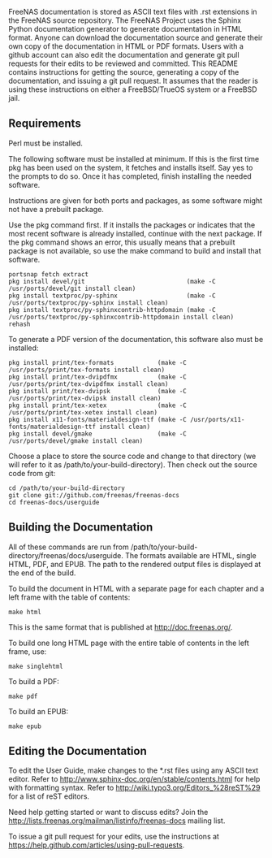 FreeNAS documentation is stored as ASCII text files with .rst
extensions in the FreeNAS source repository. The FreeNAS Project uses
the Sphinx Python documentation generator to generate documentation in
HTML format. Anyone can download the documentation source and generate
their own copy of the documentation in HTML or PDF formats. Users with a
github account can also edit the documentation and generate git pull
requests for their edits to be reviewed and committed. This README
contains instructions for getting the source, generating a copy of the
documentation, and issuing a git pull request. It assumes that the
reader is using these instructions on either a FreeBSD/TrueOS system or
a FreeBSD jail.

## Requirements

Perl must be installed.

The following software must be installed at minimum. If this is the
first time pkg has been used on the system, it fetches and installs itself.
Say yes to the prompts to do so. Once it has completed, finish
installing the needed software.

Instructions are given for both ports and packages, as some software might
not have a prebuilt package.

Use the pkg command first. If it installs the packages or indicates that the
most recent software is already installed, continue with the next package. If
the pkg command shows an error, this usually means that a prebuilt package is
not available, so use the make command to build and install that software.

```
portsnap fetch extract
pkg install devel/git                            (make -C /usr/ports/devel/git install clean)
pkg install textproc/py-sphinx                   (make -C /usr/ports/textproc/py-sphinx install clean)
pkg install textproc/py-sphinxcontrib-httpdomain (make -C /usr/ports/textproc/py-sphinxcontrib-httpdomain install clean)
rehash
```

To generate a PDF version of the documentation, this software also must be
installed:

```
pkg install print/tex-formats            (make -C /usr/ports/print/tex-formats install clean)
pkg install print/tex-dvipdfmx           (make -C /usr/ports/print/tex-dvipdfmx install clean)
pkg install print/tex-dvipsk             (make -C /usr/ports/print/tex-dvipsk install clean)
pkg install print/tex-xetex              (make -C /usr/ports/print/tex-xetex install clean)
pkg install x11-fonts/materialdesign-ttf (make -C /usr/ports/x11-fonts/materialdesign-ttf install clean)
pkg install devel/gmake                  (make -C /usr/ports/devel/gmake install clean)
```

Choose a place to store the source code and change to that directory
(we will refer to it as /path/to/your-build-directory). Then check out the
source code from git:

```
cd /path/to/your-build-directory
git clone git://github.com/freenas/freenas-docs
cd freenas-docs/userguide
```

## Building the Documentation

All of these commands are run from
/path/to/your-build-directory/freenas/docs/userguide. The formats
available are HTML, single HTML, PDF, and EPUB. The path to the rendered
output files is displayed at the end of the build.

To build the document in HTML with a separate page for each chapter and
a left frame with the table of contents:

```
make html
```

This is the same format that is published at http://doc.freenas.org/.

To build one long HTML page with the entire table of contents in the
left frame, use:

```
make singlehtml
```

To build a PDF:

```
make pdf
```

To build an EPUB:

```
make epub
```

## Editing the Documentation

To edit the User Guide, make changes to the *.rst files using any ASCII
text editor. Refer to
http://www.sphinx-doc.org/en/stable/contents.html for help
with formatting syntax. Refer to
http://wiki.typo3.org/Editors_%28reST%29 for a list of reST editors.

Need help getting started or want to discuss edits? Join the
http://lists.freenas.org/mailman/listinfo/freenas-docs mailing list.

To issue a git pull request for your edits, use the instructions at
https://help.github.com/articles/using-pull-requests.
